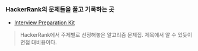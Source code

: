### HackerRank의 문제들을 풀고 기록하는 곳
- [Interview Preparation Kit](https://github.com/donusKim/Algorithm/tree/master/HackerRank/Interview%20Preparation%20Kit)
> HackerRank에서 주제별로 선정해놓은 알고리즘 문제집. 제목에서 알 수 있듯이 면접 대비용이다.
